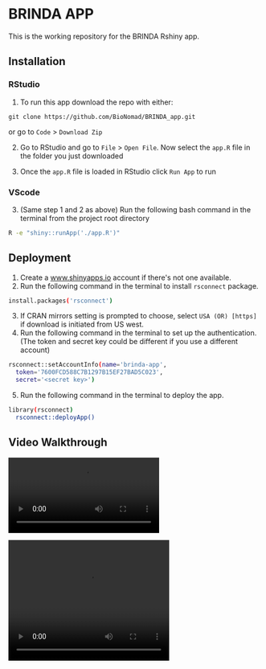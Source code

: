 # BRINDA APP

This is the working repository for the BRINDA Rshiny app.

## Installation

### RStudio
1. To run this app download the repo with either:

```
git clone https://github.com/BioNomad/BRINDA_app.git
```

or go to `Code` > `Download Zip`

2. Go to RStudio and go to `File` > `Open File`. Now select the `app.R` file in the folder you just downloaded

3. Once the `app.R` file is loaded in RStudio click `Run App` to run 

### VScode

3. (Same step 1 and 2 as above) Run the following bash command in the terminal from the project root directory
  ```bash
  R -e "shiny::runApp('./app.R')"
  ```

## Deployment

1. Create a www.shinyapps.io account if there's not one available.
2. Run the following command in the terminal to install `rsconnect` package.
  ```bash
  install.packages('rsconnect')
  ```
3. If CRAN mirrors setting is prompted to choose, select `USA (OR) [https]` if download is initiated from US west.
4. Run the following command in the terminal to set up the authentication. 
   (The token and secret key could be different if you use a different account)
  ```bash
  rsconnect::setAccountInfo(name='brinda-app',
    token='7600FCD588C7B1297B15EF27BAD5C023',
    secret='<secret key>')
  ```
5. Run the following command in the terminal to deploy the app.
  ```bash
  library(rsconnect)
    rsconnect::deployApp()
  ````

## Video Walkthrough

![](data/video.mp4)

<video width="320" height="240" controls>
  <source src="data/video.mp4" type="video/mp4">
</video>
